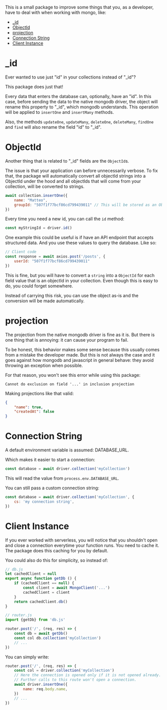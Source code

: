 This is a small package to improve some things that you, as a developer, have to deal with when working with mongo, like:

- [_id](#_id)
- [ObjectId](#ObjectId)
- [projection](#projection)
- [Connection String](#connection-string)
- [Client Instance]($client-instance)

# _id

Ever wanted to use just "id" in your collections instead of "_id"?

This package does just that!

Every data that enters the database can, optionally, have an "id". In this case, before sending the data to the native mongodb driver, the object will rename this property to "_id", which mongodb understands. This operation will be applied to `insertOne` and `insertMany` methods.

Also, the methods `updateOne`, `updateMany`, `deleteOne`, `deleteMany`, `findOne` and `find` will also rename the field "id" to "_id".

# ObjectId

Another thing that is related to "_id" fields are the `ObjectId`s.

The issue is that your application can before unnecessarily verbose. To fix that, the package will automatically convert all objectId strings into a ObjectId under the hood and all objectIds that will come from your collection, will be converted to strings.

```js
await collection.insertOne({
    name: "Matteo",
    groupId: "507f1f77bcf86cd799439011" // This will be stored as an ObjectId
})
```

Every time you need a new id, you can call the `id` method:

```js
const myStringId = driver.id()
```

One example this could be useful is if have an API endpoint that accepts structured data. And you use these values to query the database. Like so:

```js
// Client code
const response = await axios.post('/posts', {
    userId: "507f1f77bcf86cd799439011"
})
```

This is fine, but you will have to convert a `string` into a `ObjectId` for each field value that is an objectId in your collection. Even though this is easy to do, you could forget somewhere.

Instead of carrying this risk, you can use the object as-is and the conversion will be made automatically.

# projection

The projection from the native mongodb driver is fine as it is. But there is one thing that is annoying: it can cause your program to fail.

To be honest, this behavior makes some sense because this usually comes from a mistake the developer made. But this is not always the case and it goes against how mongodb and javascript in general behave: they avoid throwing an exception when possible.

For that reason, you won't see this error while using this package:
```
Cannot do exclusion on field '...' in inclusion projection
```

Making projections like that valid:
```json
{
    "name": true,
    "createdAt": false
}
```

# Connection String

A default environment variable is assumed: DATABASE_URL.

Which makes it easier to start a connection:
```js
const database = await driver.collection('myCollection')
```
This will read the value from `process.env.DATABASE_URL`.

You can still pass a custom connection string:
```js
const database = await driver.collection('myCollection', {
    cs: 'my connection string',
})
```

# Client Instance

If you ever worked with serverless, you will notice that you shouldn't open and close a connection everytime your function runs. You need to cache it. The package does this caching for you by default.

You could also do this for simplicity, so instead of:
```js
// db.js
let cachedClient = null
export async function getDb () {
    if (cachedClient == null) {
        const client = await MongoClient('...')
        cachedClient = client
    }
    return cachedClient.db()
}

// router.js
import {getDb} from 'db.js'

router.post('/', (req, res) => {
    const db = await getDb()
    const col db.collection('myCollection')
    // ...
})
```

You can simply write:
```js
router.post('/', (req, res) => {
    const col = driver.collection('myCollection')
    // Here the connection is opened only if it is not opened already.
    // Further calls to this route won't open a connection.
    await driver.insertOne({
        name: req.body.name,
    })
    // ...
})
```